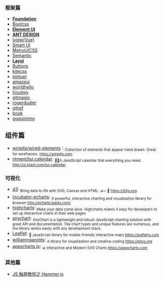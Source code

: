 ### 框架篇

* [**Foundation** ](http://foundation.zurb.com/?form=jeffjade.com)
* [Bootcss](http://v3.bootcss.com/?form=jeffjade.com)
* [**Element UI**](http://element.eleme.io/#/zh-CN)
* [**ANT DESIGN**](http://ant.design)
* [iview(Vue)](https://github.com/iview/iview)
* [Smart UI](http://smartui.chinamzz.com)
* [MetroUICSS](http://www.w3cplus.com/MetroUICSS)
* [Semantic](http://semantic-ui.com)
* [**Layui** ](http://www.layui.com/?form=jeffjade.com)
* [Buttons](http://alexwolfe.github.io/Buttons)
* [kitecss](http://hiloki.github.io/kitecss)
* [pintuer](http://www.pintuer.com)
* [amazeui](http://amazeui.org)
* [worldhello](http://www.worldhello.net/gotgithub/index.html)
* [linuxtoy](http://igit.linuxtoy.org/contents.html)
* [gitmagic](http://www-cs-students.stanford.edu/~blynn/gitmagic/intl/zh_cn)
* [rogerdudler](http://rogerdudler.github.io/git-guide/index.zh.html)
* [gitref](http://gitref.justjavac.com)
* [book](http://git-scm.com/book/zh)
* [gogojimmy](http://gogojimmy.net/2012/01/17/how-to-use-git-1-git-basic)

## 组件篇

* [wiredjs/wired-elements](https://github.com/wiredjs/wired-elements)：<sub>Collection
  of elements that appear hand drawn. Great for wireframes.
  https://wiredjs.com</sub>
* [nhnent/tui.calendar](https://github.com/nhnent/tui.calendar): <sub>🍞📅A
  JavaScript calendar that everything you need.
  http://ui.toast.com/tui-calendar</sub>

### 可视化

* [d3](https://github.com/d3/d3): <sub>Bring data to life with SVG, Canvas and
  HTML. 📊📈🎉 https://d3js.org</sub>
* [incubator-echarts](https://github.com/apache/incubator-echarts): <sub>A
  powerful, interactive charting and visualization library for browser
  http://echarts.baidu.com/</sub>
* [highcharts](https://www.highcharts.com/): <sub>Make your data come alive.
  Highcharts makes it easy for developers to set up interactive charts in their
  web pages</sub>
* [anychart](https://www.anychart.com/): <sub>AnyChart is a lightweight and
  robust JavaScript charting solution with great API and documentation. The
  chart types and unique features are numerous, and the library works easily
  with any development stack.</sub>
* [Leaflet](https://github.com/Leaflet/Leaflet): <sub>🍃 JavaScript library for
  mobile-friendly interactive maps https://leafletjs.com</sub>
* [williamngan/pts](https://github.com/williamngan/pts): <sub>A library for
  visualization and creative-coding https://ptsjs.org</sub>
* [apexcharts.js](https://github.com/apexcharts/apexcharts.js): <sub>📊
  Interactive and Modern SVG Charts https://apexcharts.com</sub>

### 其他篇

* [JS 触屏教程之 Hammer.js](http://www.cnblogs.com/iamlilinfeng/p/4239957.html)
